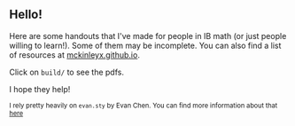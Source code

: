 ## Hello!
Here are some handouts that I've made for people in IB math (or just people willing to learn!). Some of them may be incomplete. You can also find a list of resources at [mckinleyx.github.io](mckinleyx.github.io).


Click on `build/` to see the pdfs.

I hope they help!

<sub> I rely pretty heavily on `evan.sty` by Evan Chen. You can find more information about that [here](https://web.evanchen.cc/faq-latex.html#L-3) </sub>
